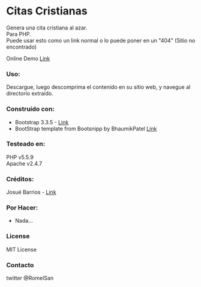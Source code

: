 # Citas Cristianas
Genera una cita cristiana al azar.  
Para PHP.  
Puede usar esto como un link normal o lo puede poner en un "404" (Sitio no encontrado)   
  
Online Demo [Link](https://www.romelvera.com/github/cristianas/)  

### Uso:

Descargue, luego descomprima el contenido en su sitio web, y navegue al directorio extraído.

### Construído con:
* Bootstrap 3.3.5 - [Link](http://getbootstrap.com/)
* BootStrap template from Bootsnipp by BhaumikPatel [Link](http://bootsnipp.com/snippets/featured/simple-404-not-found-page)

### Testeado en:
PHP v5.5.9  
Apache v2.4.7

### Créditos:
Josué Barrios - [Link](http://josuebarrios.com/)

### Por Hacer:
- Nada...

### License
MIT License

### Contacto
twitter @RomelSan